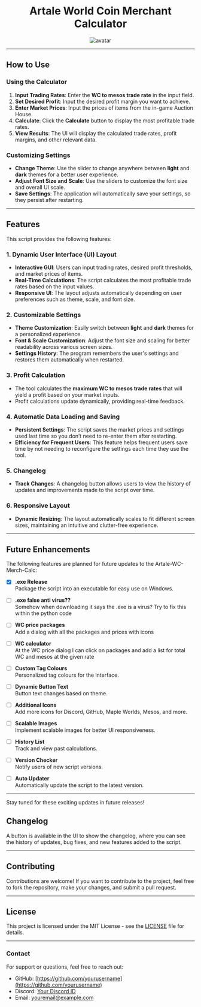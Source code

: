 # <div align="center">**Artale World Coin Merchant Calculator**</div>

<div align="center">
  <img src="https://github.com/user-attachments/assets/c7ab4dd1-47fb-4766-85e4-bffc10a91a93" alt="avatar">
</div>

---

## **How to Use**

### **Using the Calculator**

1. **Input Trading Rates**: Enter the **WC to mesos trade rate** in the input field.
2. **Set Desired Profit**: Input the desired profit margin you want to achieve.
3. **Enter Market Prices**: Input the prices of items from the in-game Auction House.
4. **Calculate**: Click the **Calculate** button to display the most profitable trade rates.
5. **View Results**: The UI will display the calculated trade rates, profit margins, and other relevant data.

### **Customizing Settings**

- **Change Theme**: Use the slider to change anywhere between **light** and **dark** themes for a better user experience.
- **Adjust Font Size and Scale**: Use the sliders to customize the font size and overall UI scale.
- **Save Settings**: The application will automatically save your settings, so they persist after restarting.

---

## **Features**

This script provides the following features:

### **1. Dynamic User Interface (UI) Layout**
- **Interactive GUI**: Users can input trading rates, desired profit thresholds, and market prices of items.
- **Real-Time Calculations**: The script calculates the most profitable trade rates based on the input values.
- **Responsive UI**: The layout adjusts automatically depending on user preferences such as theme, scale, and font size.

### **2. Customizable Settings**
- **Theme Customization**: Easily switch between **light** and **dark** themes for a personalized experience.
- **Font & Scale Customization**: Adjust the font size and scaling for better readability across various screen sizes.
- **Settings History**: The program remembers the user's settings and restores them automatically when restarted.

### **3. Profit Calculation**
- The tool calculates the **maximum WC to mesos trade rates** that will yield a profit based on your market inputs.
- Profit calculations update dynamically, providing real-time feedback.

### **4. Automatic Data Loading and Saving**
- **Persistent Settings**: The script saves the market prices and settings used last time so you don’t need to re-enter them after restarting.
- **Efficiency for Frequent Users**: This feature helps frequent users save time by not needing to reconfigure the settings each time they use the tool.

### **5. Changelog**
- **Track Changes**: A changelog button allows users to view the history of updates and improvements made to the script over time.

### **6. Responsive Layout**
- **Dynamic Resizing**: The layout automatically scales to fit different screen sizes, maintaining an intuitive and clutter-free experience.

---

## Future Enhancements

The following features are planned for future updates to the Artale-WC-Merch-Calc:

- [x] **.exe Release**  
  Package the script into an executable for easy use on Windows.

- [ ] **.exe false anti virus??**  
  Somehow when downloading it says the .exe is a virus? Try to fix this within the python code

- [ ] **WC price packages**  
  Add a dialog with all the packages and prices with icons

- [ ] **WC calculator**  
  At the WC price dialog I can click on packages and add a list for total WC and mesos at the given rate

- [ ] **Custom Tag Colours**  
  Personalized tag colours for the interface.

- [ ] **Dynamic Button Text**  
  Button text changes based on theme.

- [ ] **Additional Icons**  
  Add more icons for Discord, GitHub, Maple Worlds, Mesos, and more.

- [ ] **Scalable Images**  
  Implement scalable images for better UI responsiveness.

- [ ] **History List**  
  Track and view past calculations.

- [ ] **Version Checker**  
  Notify users of new script versions.

- [ ] **Auto Updater**  
  Automatically update the script to the latest version.

---


Stay tuned for these exciting updates in future releases!

## **Changelog**

A button is available in the UI to show the changelog, where you can see the history of updates, bug fixes, and new features added to the script.

---

## **Contributing**

Contributions are welcome! If you want to contribute to the project, feel free to fork the repository, make your changes, and submit a pull request.

---

## **License**

This project is licensed under the MIT License - see the [LICENSE](LICENSE) file for details.

---

### **Contact**

For support or questions, feel free to reach out:

- GitHub: [https://github.com/yourusername](https://github.com/yourusername)
- Discord: [Your Discord ID](#)
- Email: [youremail@example.com](mailto:youremail@example.com)

